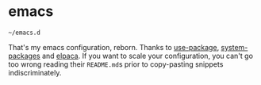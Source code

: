 # emacs
`~/emacs.d`

That's my emacs configuration, reborn. Thanks to
[use-package](https://github.com/jwiegley/use-package),
[system-packages](https://gitlab.com/jabranham/system-packages) and
[elpaca](https://github.com/progfolio/elpaca). If you want to scale your configuration, you
can't go too wrong reading their `README.md`s prior to copy-pasting snippets
indiscriminately.
